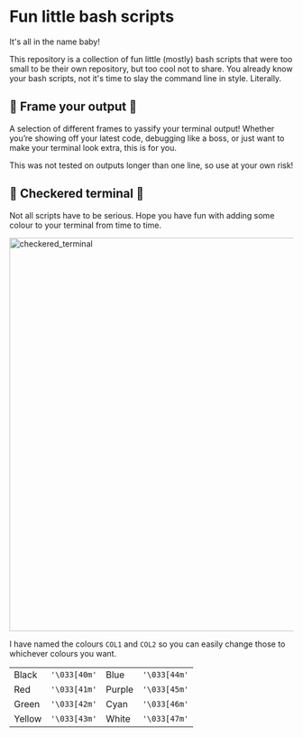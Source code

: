 # Fun little bash scripts
It's all in the name baby! 

This repository is a collection of fun little (mostly) bash scripts that were too small to be their own repository, but too cool not to share. You already know your bash scripts, not it's time to slay the command line in style. Literally.

## :ribbon: Frame your output :ribbon:
A selection of different frames to yassify your terminal output! Whether you’re showing off your latest code, debugging like a boss, or just want to make your terminal look extra, this is for you. 

This was not tested on outputs longer than one line, so use at your own risk!

## :checkered_flag: Checkered terminal :checkered_flag:
Not all scripts have to be serious. Hope you have fun with adding some colour to your terminal from time to time.

<div style="center">
  <img width="697" alt="checkered_terminal" src="https://github.com/juliam98/fun-little-bash-scripts/assets/93785710/cdf34c71-2b2a-4873-a4aa-62d601b40a93">
</div>


I have named the colours `COL1` and `COL2` so you can easily change those to whichever colours you want.

|  |  |  |  |
|---|---|---|---|
| Black | `'\033[40m'` | Blue | `'\033[44m'` |
| Red | `'\033[41m'` | Purple | `'\033[45m'` |
| Green | `'\033[42m'` | Cyan | `'\033[46m'` |
| Yellow | `'\033[43m'` | White | `'\033[47m'` |
